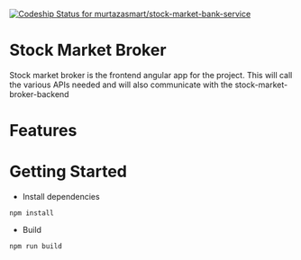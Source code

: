 [ ![Codeship Status for murtazasmart/stock-market-bank-service](https://app.codeship.com/projects/12984880-56ca-0136-0a1a-5ae1f167f9dd/status?branch=master)](https://app.codeship.com/projects/294833)

# Stock Market Broker

Stock market broker is the frontend angular app for the project. This will call the various APIs needed and will also communicate with the stock-market-broker-backend

# Features

# Getting Started

- Install dependencies
```
npm install
```

- Build 
```
npm run build
```
